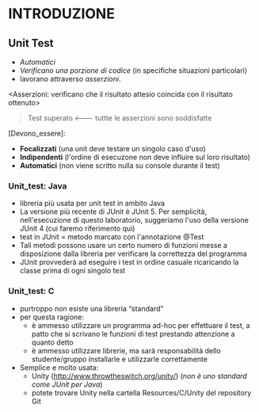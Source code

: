 # INTRODUZIONE

## Unit Test
  - *Automatici*
  - *Verificano una porzione di codice* (in specifiche situazioni particolari)
  - lavorano attraverso *asserzioni*.
  
  <Asserzioni: verificano che il risultato attesio coincida con il risultato ottenuto>
  > Test superato <--- tuttte le asserzioni sono soddisfatte

  [Devono_essere]:
   + **Focalizzati**  (una unit deve testare un singolo caso d'uso)
   + **Indipendenti** (l'ordine di esecuzone non deve influire sul loro risultato)
   + **Automatici**   (non viene scritto nulla su console durante il test)
  
### Unit_test: Java
  - libreria più usata per unit test in ambito Java
  - La versione più recente di JUnit è JUnit 5. Per semplicità, nell'esecuzione di questo laboratorio, suggeriamo l'uso della versione JUnit 4 (cui faremo riferimento qui)
  - test in JUnit = metodo marcato con l'annotazione @Test
  - Tali metodi possono usare un certo numero di funzioni messe a disposizione dalla libreria per verificare la correttezza del programma
  - JUnit provvederà ad eseguire i test in ordine casuale ricaricando la classe prima di ogni singolo test

### Unit_test: C
  - purtroppo non esiste una libreria “standard” 
  - per questa ragione:
      + è ammesso utilizzare un programma ad-hoc per effettuare il test, a patto che si scrivano le funzioni di test prestando attenzione a quanto detto
      + è ammesso utilizzare librerie, ma sarà responsabilità dello studente/gruppo installarle e utilizzarle correttamente
  - Semplice e molto usata:
      + Unity (http://www.throwtheswitch.org/unity/) (_non è uno standard come JUnit per Java_)
      + potete trovare Unity nella cartella Resources/C/Unity del repository Git

